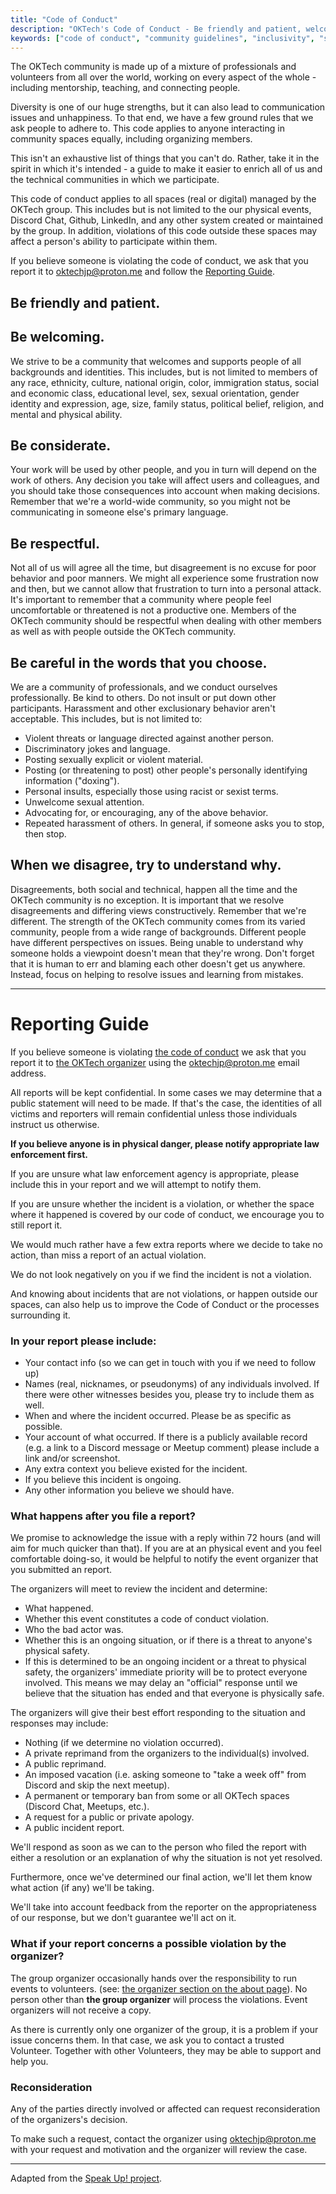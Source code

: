 ```yaml
---
title: "Code of Conduct"
description: "OKTech's Code of Conduct - Be friendly and patient, welcoming, considerate, respectful, careful in the words you choose, understand when we disagree, report violations, and follow the reporting guide."
keywords: ["code of conduct", "community guidelines", "inclusivity", "safety", "respect", "diversity"]
---
```


The OKTech community is made up of a mixture of professionals and volunteers from all over the world, working on every aspect of the whole - including mentorship, teaching, and connecting people.

Diversity is one of our huge strengths, but it can also lead to communication issues and unhappiness. To that end, we have a few ground rules that we ask people to adhere to. This code applies to anyone interacting in community spaces equally, including organizing members.

This isn't an exhaustive list of things that you can't do. Rather, take it in the spirit in which it's intended - a guide to make it easier to enrich all of us and the technical communities in which we participate.

This code of conduct applies to all spaces (real or digital) managed by the OKTech group. This includes but is not limited to the our physical events, Discord Chat, Github, LinkedIn, and any other system created or maintained by the group. In addition, violations of this code outside these spaces may affect a person's ability to participate within them.

If you believe someone is violating the code of conduct, we ask that you report it to [oktechjp@proton.me](mailto:oktechjp@proton.me) and follow the [Reporting Guide](#code-of-conduct---reporting-guide).

## Be friendly and patient.

## Be welcoming.

We strive to be a community that welcomes and supports people of all backgrounds and identities. This includes, but is not limited to members of any race, ethnicity, culture, national origin, color, immigration status, social and economic class, educational level, sex, sexual orientation, gender identity and expression, age, size, family status, political belief, religion, and mental and physical ability.

## Be considerate.

Your work will be used by other people, and you in turn will depend on the work of others. Any decision you take will affect users and colleagues, and you should take those consequences into account when making decisions. Remember that we're a world-wide community, so you might not be communicating in someone else's primary language.

## Be respectful.

Not all of us will agree all the time, but disagreement is no excuse for poor behavior and poor manners. We might all experience some frustration now and then, but we cannot allow that frustration to turn into a personal attack. It's important to remember that a community where people feel uncomfortable or threatened is not a productive one. Members of the OKTech community should be respectful when dealing with other members as well as with people outside the OKTech community.

## Be careful in the words that you choose.

We are a community of professionals, and we conduct ourselves professionally. Be kind to others. Do not insult or put down other participants. Harassment and other exclusionary behavior aren't acceptable. This includes, but is not limited to:

- Violent threats or language directed against another person.
- Discriminatory jokes and language.
- Posting sexually explicit or violent material.
- Posting (or threatening to post) other people's personally identifying information ("doxing").
- Personal insults, especially those using racist or sexist terms.
- Unwelcome sexual attention.
- Advocating for, or encouraging, any of the above behavior.
- Repeated harassment of others. In general, if someone asks you to stop, then stop.

## When we disagree, try to understand why.

Disagreements, both social and technical, happen all the time and the OKTech community is no exception. It is important that we resolve disagreements and differing views constructively. Remember that we're different. The strength of the OKTech community comes from its varied community, people from a wide range of backgrounds. Different people have different perspectives on issues. Being unable to understand why someone holds a viewpoint doesn't mean that they're wrong. Don't forget that it is human to err and blaming each other doesn't get us anywhere. Instead, focus on helping to resolve issues and learning from mistakes.


---

# Reporting Guide

If you believe someone is violating [the code of conduct](/coc) we ask that you report it to [the OKTech organizer](/about#organization) using the [oktechjp@proton.me](mailto:oktechjp@proton.me) email address.

All reports will be kept confidential. In some cases we may determine that a public statement will need to be made. If that's the case, the identities of all victims and reporters will remain confidential unless those individuals instruct us otherwise.

**If you believe anyone is in physical danger, please notify appropriate law enforcement first.**

If you are unsure what law enforcement agency is appropriate, please include this in your report and we will attempt to notify them.

If you are unsure whether the incident is a violation, or whether the space where it happened is covered by our code of conduct, we encourage you to still report it.

We would much rather have a few extra reports where we decide to take no action, than miss a report of an actual violation.

We do not look negatively on you if we find the incident is not a violation.

And knowing about incidents that are not violations, or happen outside our spaces, can also help us to improve the Code of Conduct or the processes surrounding it.

### In your report please include:

- Your contact info (so we can get in touch with you if we need to follow up)
- Names (real, nicknames, or pseudonyms) of any individuals involved. If there were other witnesses besides you, please try to include them as well.
- When and where the incident occurred. Please be as specific as possible.
- Your account of what occurred. If there is a publicly available record (e.g. a link to a Discord message or Meetup comment) please include a link and/or screenshot.
- Any extra context you believe existed for the incident.
- If you believe this incident is ongoing.
- Any other information you believe we should have.

### What happens after you file a report?

We promise to acknowledge the issue with a reply within 72 hours (and will aim for much quicker than that). If you are at an physical event and you feel comfortable doing-so, it would be helpful to notify the event organizer that you submitted an report.

The organizers will meet to review the incident and determine:

- What happened.
- Whether this event constitutes a code of conduct violation.
- Who the bad actor was.
- Whether this is an ongoing situation, or if there is a threat to anyone's physical safety.
- If this is determined to be an ongoing incident or a threat to physical safety, the organizers' immediate priority will be to protect everyone involved. This means we may delay an "official" response until we believe that the situation has ended and that everyone is physically safe.

The organizers will give their best effort responding to the situation and responses may include:

- Nothing (if we determine no violation occurred).
- A private reprimand from the organizers to the individual(s) involved.
- A public reprimand.
- An imposed vacation (i.e. asking someone to "take a week off" from Discord and skip the next meetup).
- A permanent or temporary ban from some or all OKTech spaces (Discord Chat, Meetups, etc.).
- A request for a public or private apology.
- A public incident report.

We'll respond as soon as we can to the person who filed the report with either a resolution or an explanation of why the situation is not yet resolved.

Furthermore, once we've determined our final action, we'll let them know what action (if any) we'll be taking.

We'll take into account feedback from the reporter on the appropriateness of our response, but we don't guarantee we'll act on it.

### What if your report concerns a possible violation by the organizer?

The group organizer occasionally hands over the responsibility to run events to volunteers. (see: [the organizer section on the about page](/about#organization)). No person other than **the group organizer** will process the violations. Event organizers will not receive a copy.

As there is currently only one organizer of the group, it is a problem if your issue concerns them. In that case, we ask you to contact a trusted Volunteer. Together with other Volunteers, they may be able to support and help you.

### Reconsideration

Any of the parties directly involved or affected can request reconsideration of the organizers's decision.

To make such a request, contact the organizer using [oktechjp@proton.me](mailto:oktechjp@proton.me) with your request and motivation and the organizer will review the case.

---

Adapted from the [Speak Up! project](https://web.archive.org/web/20141109123859/http://speakup.io/coc.html).
